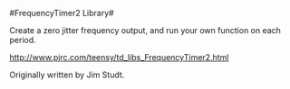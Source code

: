#FrequencyTimer2 Library#

Create a zero jitter frequency output, and run your own function on each period.

http://www.pjrc.com/teensy/td_libs_FrequencyTimer2.html

Originally written by Jim Studt.


